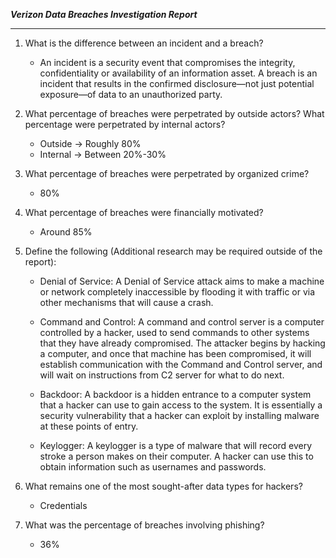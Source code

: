 ***Verizon Data Breaches Investigation Report***
___

1. What is the difference between an incident and a breach? 

   - An incident is a security event that compromises the integrity, confidentiality or availability of an information asset. A breach is an incident that results in the confirmed disclosure—not just potential exposure—of data to an unauthorized party.

2. What percentage of breaches were perpetrated by outside actors? What percentage were perpetrated by internal actors?

   - Outside → Roughly 80%
   - Internal → Between 20%-30%

3. What percentage of breaches were perpetrated by organized crime? 

   - 80%

4. What percentage of breaches were financially motivated? 

   - Around 85% 

5. Define the following (Additional research may be required outside of the report):

   - Denial of Service: A Denial of Service attack aims to make a machine or network completely inaccessible by flooding it with traffic or via other mechanisms that will cause a crash.
    
   - Command and Control: A command and control server is a computer controlled by a hacker, used to send commands to other systems that they have already compromised. The attacker begins by hacking a computer, and once that machine has been compromised, it will establish communication with the Command and Control server, and will wait on instructions from C2 server for what to do next. 

   - Backdoor: A backdoor is a hidden entrance to a computer system that a hacker can use to gain access to the system. It is essentially a security vulnerability that a hacker can exploit by installing malware at these points of entry.

   - Keylogger: A keylogger is a type of malware that will record every stroke a person makes on their computer. A hacker can use this to obtain information such as usernames and passwords. 

6. What remains one of the most sought-after data types for hackers? 

   - Credentials

7. What was the percentage of breaches involving phishing?

   - 36%
